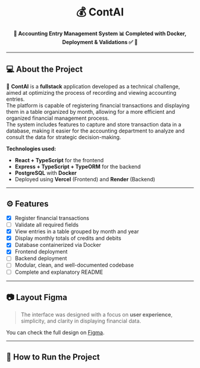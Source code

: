 <h1 align="center">
    💰 ContAI
</h1>

<h4 align="center"> 
	🚧 Accounting Entry Management System 📊 Completed with Docker, Deployment & Validations ✅ 🚀
</h4>

---

## 💻 About the Project

📘 **ContAI** is a **fullstack** application developed as a technical challenge, aimed at optimizing the process of recording and viewing accounting entries.  
The platform is capable of registering financial transactions and displaying them in a table organized by month, allowing for a more efficient and organized financial management process.  
The system includes features to capture and store transaction data in a database, making it easier for the accounting department to analyze and consult the data for strategic decision-making.

**Technologies used:**
- **React + TypeScript** for the frontend
- **Express + TypeScript + TypeORM** for the backend
- **PostgreSQL** with **Docker**
- Deployed using **Vercel** (Frontend) and **Render** (Backend)

---

## ⚙️ Features

- [x] Register financial transactions
- [ ] Validate all required fields
- [x] View entries in a table grouped by month and year
- [x] Display monthly totals of credits and debits
- [x] Database containerized via Docker
- [x] Frontend deployment
- [ ] Backend deployment
- [ ] Modular, clean, and well-documented codebase
- [ ] Complete and explanatory README

---

## 📷 Layout Figma

> The interface was designed with a focus on **user experience**, simplicity, and clarity in displaying financial data.

You can check the full design on [Figma](https://www.figma.com/design/bC3YtUpQGiN1Jh3P1PeDq5/contaAi?node-id=1-669&t=4sDoM81IHIUYuSgX-0).

---

## 🚀 How to Run the Project
